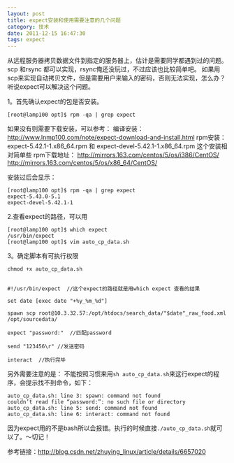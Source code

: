 ```yaml
---
layout: post
title: expect安装和使用需要注意的几个问题
category: 技术
date: 2011-12-15 16:47:30
tags: expect
---
```



从远程服务器拷贝数据文件到指定的服务器上，估计是需要同学都遇到过的问题。
scp 和rsync 都可以实现，rsync俺还没玩过，不过应该也比较简单吧。
如果用scp来实现自动拷贝文件，但是需要用户来输入的密码，否则无法实现，怎么办？
听说expect可以解决这个问题。

1。首先确认expect的包是否安装。

	[root@lamp100 opt]$ rpm -qa | grep expect
	
如果没有则需要下载安装，可以参考：
编译安装：<http://www.lnmp100.com/note/expect-download-and-install.html>
rpm安装：expect-5.42.1-1.x86_64.rpm 和 expect-devel-5.42.1-1.x86_64.rpm 这个安装相对简单些
rpm下载地址：
<http://mirrors.163.com/centos/5/os/i386/CentOS/>
<http://mirrors.163.com/centos/5/os/x86_64/CentOS/>

安装过后会显示：

	[root@lamp100 opt]$ rpm -qa | grep expect
	expect-5.43.0-5.1
	expect-devel-5.42.1-1
	
2.查看expect的路径，可以用

	[root@lamp100 opt]$ which expect
	/usr/bin/expect
	[root@lamp100 opt]$ vim auto_cp_data.sh
	
3。确定脚本有可执行权限

	chmod +x auto_cp_data.sh
    
    
    #!/usr/bin/expect  //这个expect的路径就是用which expect 查看的结果
    
    set date [exec date "+%y_%m_%d"]
    
    spawn scp root@10.3.32.57:/opt/htdocs/search_data/"$date"_raw_food.xml /opt/sourcedata/
    
    expect "password:"  //匹配password
    
    send "123456\r" //发送密码
    
    interact  //执行完毕

另外需要注意的是：
不能按照习惯来用`sh auto_cp_data.sh`来这行expect的程序，会提示找不到命令，如下：

	auto_cp_data.sh: line 3: spawn: command not found
	couldn’t read file “password:”: no such file or directory
	auto_cp_data.sh: line 5: send: command not found
	auto_cp_data.sh: line 6: interact: command not found

因为expect用的不是bash所以会报错。执行的时候直接`./auto_cp_data.sh`就可以了。～切记！
 
参考链接：<http://blog.csdn.net/zhuying_linux/article/details/6657020>